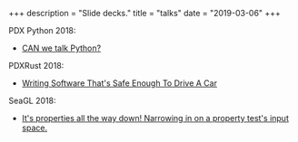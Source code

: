 +++
description = "Slide decks."
title = "talks"
date = "2019-03-06"
+++

PDX Python 2018:

* [CAN we talk Python?](/slides/2018/can_we_talk_python_pdxpython_jul_2018.pdf)

PDXRust 2018:

* [Writing Software That's Safe Enough  To Drive A Car](/slides/2018/writing_software_safe_enough_pdxrust_jul_2018.pdf)

SeaGL 2018:

* [It's properties all the way down! Narrowing in on a property test's input space.](/slides/2018/properties_all_the_way_down_seagl2018.pdf)
